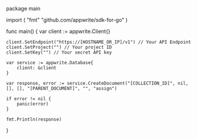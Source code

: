 package main

import (
    "fmt"
    "github.com/appwrite/sdk-for-go"
)

func main() {
    var client := appwrite.Client{}

    client.SetEndpoint("https://[HOSTNAME_OR_IP]/v1") // Your API Endpoint
    client.SetProject("") // Your project ID
    client.SetKey("") // Your secret API key

    var service := appwrite.Database{
        client: &client
    }

    var response, error := service.CreateDocument("[COLLECTION_ID]", nil, [], [], "[PARENT_DOCUMENT]", "", "assign")

    if error != nil {
        panic(error)
    }

    fmt.Println(response)
}
